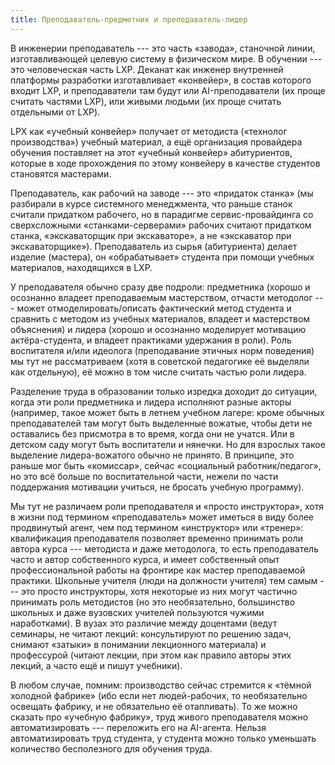 ```yaml
---
title: Преподаватель-предметник и преподаватель-лидер
---
```


В инженерии преподаватель --- это часть «завода», станочной линии,
изготавливающей целевую систему в физическом мире. В обучении --- это
человеческая часть LXP. Деканат как инженер внутренней платформы
разработки изготавливает «конвейер», в состав которого входит LXP, и
преподаватели там будут или AI-преподаватели (их проще считать частями
LXP), или живыми людьми (их проще считать отдельными от LXP).

LPX как «учебный конвейер» получает от методиста («технолог
производства») учебный материал, а ещё организация провайдера обучения
поставляет на этот «учебный конвейер» абитуриентов, которые в ходе
прохождения по этому конвейеру в качестве студентов становятся
мастерами.

Преподаватель, как рабочий на заводе --- это «придаток станка» (мы
разбирали в курсе системного менеджмента, что раньше станок считали
придатком рабочего, но в парадигме сервис-провайдинга со сверхсложными
«станками-серверами» рабочих считают придатком станка, «экскаваторщик
при экскаваторе», а не «экскаватор при экскаваторщике»). Преподаватель
из сырья (абитуриента) делает изделие (мастера), он «обрабатывает»
студента при помощи учебных материалов, находящихся в LXP.

У преподавателя обычно сразу две подроли: предметника (хорошо и
осознанно владеет преподаваемым мастерством, отчасти методолог --- может
отмоделировать/описать фактический метод студента и сравнить с методом
из учебных материалов, владеет и мастерством объяснения) и лидера
(хорошо и осознанно моделирует мотивацию актёра-студента, и владеет
практиками удержания в роли). Роль воспитателя и/или идеолога
(преподавание этичных норм поведения) мы тут не рассматриваем (хотя в
советской педагогике её выделяли как отдельную), её можно в том числе
считать частью роли лидера.

Разделение труда в образовании только изредка доходит до ситуации, когда
эти роли предметника и лидера исполняют разные акторы (например, такое
может быть в летнем учебном лагере: кроме обычных преподавателей там
могут быть выделенные вожатые, чтобы дети не оставались без присмотра в
то время, когда они не учатся. Или в детском саду могут быть воспитатели
и нянечки. Но для взрослых такое выделение лидера-вожатого обычно не
принято. В принципе, это раньше мог быть «комиссар», сейчас «социальный
работник/педагог», но это всё больше по воспитательной части, нежели по
части поддержания мотивации учиться, не бросать учебную программу).

Мы тут не различаем роли преподавателя и «просто инструктора», хотя в
жизни под термином «преподаватель» может иметься в виду более
продвинутый агент, чем под термином «инструктор» или «тренер»:
квалификация преподавателя позволяет временно принимать роли автора
курса --- методиста и даже методолога, то есть преподаватель часто и
автор собственного курса, и имеет собственный опыт профессиональной
работы на фронтире как мастер преподаваемой практики. Школьные учителя
(люди на должности учителя) тем самым --- это просто инструкторы, хотя
некоторые из них могут частично принимать роль методистов (но это
необязательно, большинство школьных и даже вузовских учителей пользуются
чужими наработками). В вузах это различие между доцентами (ведут
семинары, не читают лекций: консультируют по решению задач, снимают
«затыки» в понимании лекционного материала) и профессурой (читают
лекции, при этом как правило авторы этих лекций, а часто ещё и пишут
учебники).

В любом случае, помним: производство сейчас стремится к «тёмной холодной
фабрике» (ибо если нет людей-рабочих, то необязательно освещать фабрику,
и не обязательно её отапливать). То же можно сказать про «учебную
фабрику», труд живого преподавателя можно автоматизировать ---
переложить его на AI-агента. Нельзя автоматизировать труд студента, у
студента можно только уменьшать количество бесполезного для обучения
труда.
